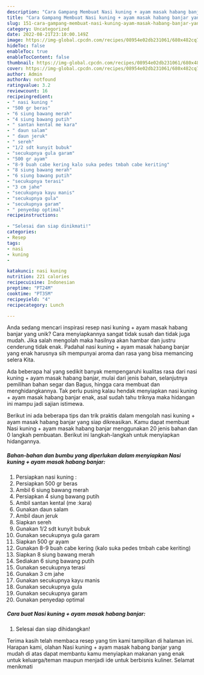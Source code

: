 ```yaml
---
description: "Cara Gampang Membuat Nasi kuning + ayam masak habang banjar yang Mantap"
title: "Cara Gampang Membuat Nasi kuning + ayam masak habang banjar yang Mantap"
slug: 151-cara-gampang-membuat-nasi-kuning-ayam-masak-habang-banjar-yang-mantap
category: Uncategorized
date: 2022-08-21T23:10:00.149Z
image: https://img-global.cpcdn.com/recipes/08954e02db231061/680x482cq70/nasi-kuning-ayam-masak-habang-banjar-foto-resep-utama.jpg
hideToc: false
enableToc: true
enableTocContent: false
thumbnail: https://img-global.cpcdn.com/recipes/08954e02db231061/680x482cq70/nasi-kuning-ayam-masak-habang-banjar-foto-resep-utama.jpg
cover: https://img-global.cpcdn.com/recipes/08954e02db231061/680x482cq70/nasi-kuning-ayam-masak-habang-banjar-foto-resep-utama.jpg
author: Admin
authorAv: notfound
ratingvalue: 3.2
reviewcount: 16
recipeingredient:
- " nasi kuning "
- "500 gr beras"
- "6 siung bawang merah"
- "4 siung bawang putih"
- " santan kental me kara"
- " daun salam"
- " daun jeruk"
- " sereh"
- "1/2 sdt kunyit bubuk"
- "secukupnya gula garam"
- "500 gr ayam"
- "8-9 buah cabe kering kalo suka pedes tmbah cabe keriting"
- "8 siung bawang merah"
- "6 siung bawang putih"
- "secukupnya terasi"
- "3 cm jahe"
- "secukupnya kayu manis"
- "secukupnya gula"
- "secukupnya garam"
- " penyedap optimal"
recipeinstructions:

- "Selesai dan siap dinikmati!"
categories:
- Resep
tags:
- nasi
- kuning
- 

katakunci: nasi kuning  
nutrition: 221 calories
recipecuisine: Indonesian
preptime: "PT24M"
cooktime: "PT35M"
recipeyield: "4"
recipecategory: Lunch

---
```





Anda sedang mencari inspirasi resep nasi kuning + ayam masak habang banjar yang unik? Cara menyiapkannya sangat tidak susah dan tidak juga mudah. Jika salah mengolah maka hasilnya akan hambar dan justru cenderung tidak enak. Padahal nasi kuning + ayam masak habang banjar yang enak harusnya sih mempunyai aroma dan rasa yang bisa memancing selera Kita.





Ada beberapa hal yang sedikit banyak mempengaruhi kualitas rasa dari nasi kuning + ayam masak habang banjar, mulai dari jenis bahan, selanjutnya pemilihan bahan segar dan Bagus, hingga cara membuat dan menghidangkannya. Tak perlu pusing kalau hendak menyiapkan nasi kuning + ayam masak habang banjar enak,      asal sudah tahu triknya maka hidangan ini mampu jadi sajian istimewa.





















Berikut ini ada beberapa tips dan trik praktis dalam mengolah nasi kuning + ayam masak habang banjar yang siap dikreasikan. Kamu dapat membuat Nasi kuning + ayam masak habang banjar menggunakan 20 jenis bahan dan 0 langkah pembuatan. Berikut ini langkah-langkah untuk menyiapkan hidangannya.

<!--inarticleads1-->

##### Bahan-bahan dan bumbu yang diperlukan dalam menyiapkan Nasi kuning + ayam masak habang banjar:

1. Persiapkan  nasi kuning :
1. Persiapkan 500 gr beras
1. Ambil 6 siung bawang merah
1. Persiapkan 4 siung bawang putih
1. Ambil  santan kental (me :kara)
1. Gunakan  daun salam
1. Ambil  daun jeruk
1. Siapkan  sereh
1. Gunakan 1/2 sdt kunyit bubuk
1. Gunakan secukupnya gula garam
1. Siapkan 500 gr ayam
1. Gunakan 8-9 buah cabe kering (kalo suka pedes tmbah cabe keriting)
1. Siapkan 8 siung bawang merah
1. Sediakan 6 siung bawang putih
1. Gunakan secukupnya terasi
1. Gunakan 3 cm jahe
1. Gunakan secukupnya kayu manis
1. Gunakan secukupnya gula
1. Gunakan secukupnya garam
1. Gunakan  penyedap optimal




<!--inarticleads2-->

##### Cara buat Nasi kuning + ayam masak habang banjar:


1. Selesai dan siap dihidangkan!



Terima kasih telah membaca resep yang tim kami tampilkan di halaman ini. Harapan kami, olahan Nasi kuning + ayam masak habang banjar yang mudah di atas dapat membantu kamu menyiapkan makanan yang enak untuk keluarga/teman maupun menjadi ide untuk berbisnis kuliner. Selamat menikmati
